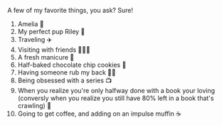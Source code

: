 A few of my favorite things, you ask? Sure! 
1. Amelia 👶
2. My perfect pup Riley 🐶
3. Traveling ✈️
4. Visiting with friends 🧑‍🤝‍🧑 
5. A fresh manicure 💅
6. Half-baked chocolate chip cookies 🍪
7. Having someone rub my back 💆‍♀️
8. Being obsessed with a series 📺
9. When you realize you're only halfway done with a book your loving (conversly when you realize you still have 80% left in a book that's crawling) 📖
10. Going to get coffee, and adding on an impulse muffin ☕

